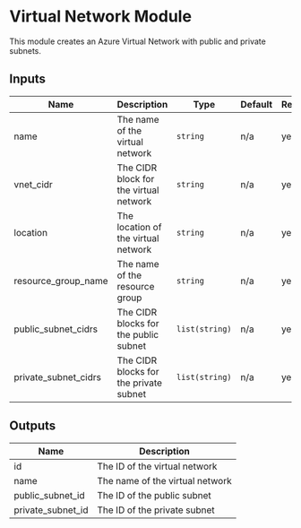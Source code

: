 # Virtual Network Module

This module creates an Azure Virtual Network with public and private subnets.

## Inputs

| Name | Description | Type | Default | Required |
|------|-------------|------|---------|----------|
| name | The name of the virtual network | `string` | n/a | yes |
| vnet_cidr | The CIDR block for the virtual network | `string` | n/a | yes |
| location | The location of the virtual network | `string` | n/a | yes |
| resource_group_name | The name of the resource group | `string` | n/a | yes |
| public_subnet_cidrs | The CIDR blocks for the public subnet | `list(string)` | n/a | yes |
| private_subnet_cidrs | The CIDR blocks for the private subnet | `list(string)` | n/a | yes |

## Outputs

| Name | Description |
|------|-------------|
| id | The ID of the virtual network |
| name | The name of the virtual network |
| public_subnet_id | The ID of the public subnet |
| private_subnet_id | The ID of the private subnet |